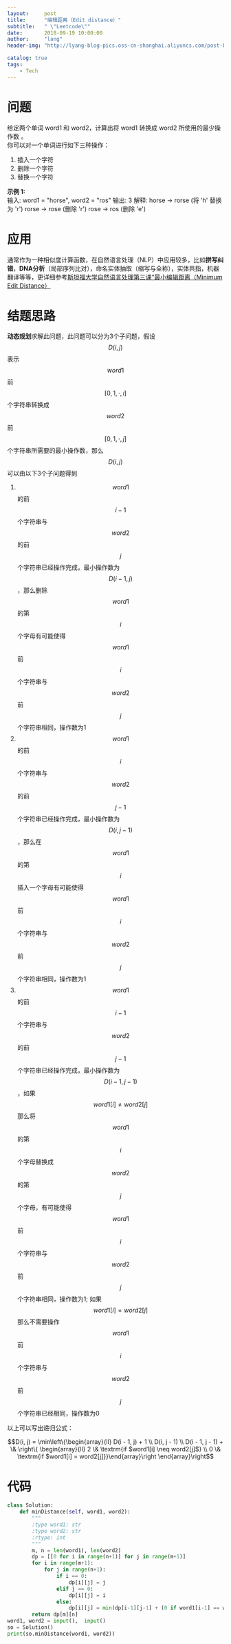 ```yaml
---
layout:     post
title:      "编辑距离（Edit distance）"
subtitle:   " \"Leetcode\""
date:       2018-09-19 10:00:00
author:     "lang"
header-img: "http://lyang-blog-pics.oss-cn-shanghai.aliyuncs.com/post-bg-2017/0330/170330.jpg"

catalog: true
tags:
    - Tech
---
```


# 问题

给定两个单词 word1 和 word2，计算出将 word1 转换成 word2 所使用的最少操作数 。  
你可以对一个单词进行如下三种操作：  

1. 插入一个字符
2. 删除一个字符
3. 替换一个字符
   
**示例 1:**  
    输入: word1 = "horse", word2 = "ros"
    输出: 3
    解释: 
    horse -> rorse (将 'h' 替换为 'r')
    rorse -> rose (删除 'r')
    rose -> ros (删除 'e')

# 应用

通常作为一种相似度计算函数，在自然语言处理（NLP）中应用较多，比如**拼写纠错**，**DNA分析**（局部序列比对），命名实体抽取（缩写与全称），实体共指，机器翻译等等，更详细参考[斯坦福大学自然语言处理第三课“最小编辑距离（Minimum Edit Distance）](http://52opencourse.com/96/斯坦福大学自然语言处理第三课-最小编辑距离%EF%BC%88minimum-edit-distance%EF%BC%89)

# 结题思路

**动态规划**求解此问题，此问题可以分为3个子问题，假设$$D(i, j)$$表示$$word1$$前$$[0, 1, \cdot, i]$$个字符串转换成$$word2$$前$$[0, 1, \cdot, j]$$个字符串所需要的最小操作数，那么$$D(i, j)$$可以由以下3个子问题得到

1. $$word1$$的前$$i-1$$个字符串与$$word2$$的前$$j$$个字符串已经操作完成，最小操作数为$$D(i-1, j)$$，那么删除$$word1$$的第$$i$$个字母有可能使得$$word1$$前$$i$$个字符串与$$word2$$前$$j$$个字符串相同，操作数为1
2. $$word1$$的前$$i$$个字符串与$$word2$$的前$$j-1$$个字符串已经操作完成，最小操作数为$$D(i, j-1)$$，那么在$$word1$$的第$$i$$插入一个字母有可能使得$$word1$$前$$i$$个字符串与$$word2$$前$$j$$个字符串相同，操作数为1
3. $$word1$$的前$$i-1$$个字符串与$$word2$$的前$$j-1$$个字符串已经操作完成，最小操作数为$$D(i-1, j-1)$$，如果$$word1[i] \neq word2[j]$$那么将$$word1$$的第$$i$$个字母替换成$$word2$$的第$$j$$个字母，有可能使得$$word1$$前$$i$$个字符串与$$word2$$前$$j$$个字符串相同，操作数为1; 如果$$word1[i] = word2[j]$$那么不需要操作$$word1$$前$$i$$个字符串与$$word2$$前$$j$$个字符串已经相同，操作数为0

以上可以写出递归公式：  
<center>$$D(i, j) = \min\left\{\begin{array}{ll} D(i - 1, j) + 1 \\ D(i, j - 1) \\ D(i - 1, j - 1) + \& \right\{ \begin{array}{ll} 2 \& \textrm{if $word1[i] \neq word2[j]$} \\ 0 \& \textrm{if $word1[i] = word2[j]}}\end{array}\right \end{array}\right$$</center>

# 代码

```python
class Solution:
    def minDistance(self, word1, word2):
        """
        :type word1: str
        :type word2: str
        :rtype: int
        """
        m, n = len(word1), len(word2)
        dp = [[0 for i in range(n+1)] for j in range(m+1)]
        for i in range(m+1):
            for j in range(n+1):
                if i == 0:
                    dp[i][j] = j
                elif j == 0:
                    dp[i][j] = i
                else:
                    dp[i][j] = min(dp[i-1][j-1] + (0 if word1[i-1] == word2[j-1] else 1), dp[i-1][j] + 1, dp[i][j -1] + 1)
        return dp[m][n]
word1, word2 = input(),  input()
so = Solution()
print(so.minDistance(word1, word2))
```